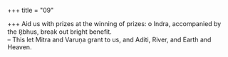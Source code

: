 +++
title = "09"

+++
Aid us with prizes at the winning of prizes: o Indra, accompanied by the  R̥bhus, break out bright benefit.  
– This let Mitra and Varuṇa grant to us, and Aditi, River, and Earth and  Heaven.  